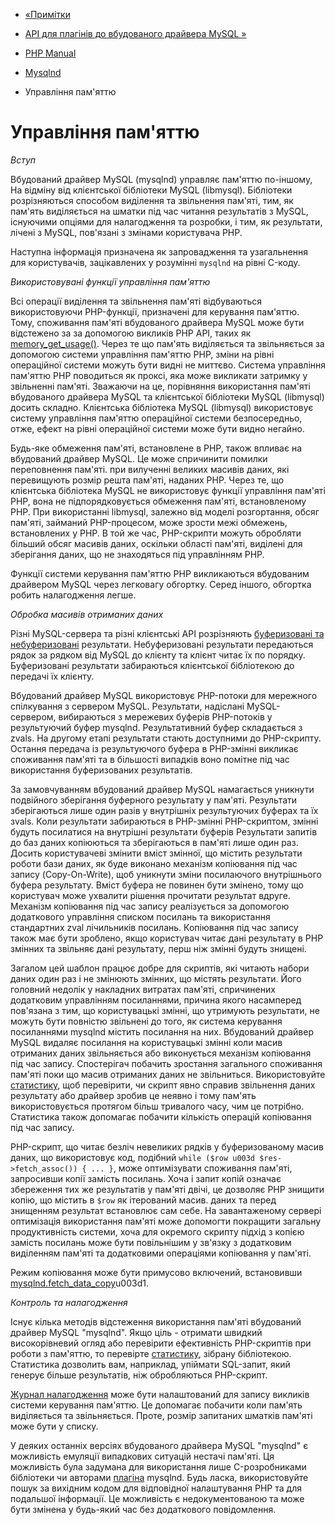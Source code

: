 - [«Примітки](mysqlnd.notes.md)
- [API для плагінів до вбудованого драйвера MySQL
»](mysqlnd.plugin.md)

- [PHP Manual](index.md)
- [Mysqlnd](book.mysqlnd.md)
- Управління пам'яттю

# Управління пам'яттю

*Вступ*

Вбудований драйвер MySQL (mysqlnd) управляє пам'яттю по-іншому,
На відміну від клієнтської бібліотеки MySQL (libmysql). Бібліотеки
розрізняються способом виділення та звільнення пам'яті, тим, як пам'ять
виділяється на шматки під час читання результатів з MySQL, існуючими
опціями для налагодження та розробки, і тим, як результати, лічені з
MySQL, пов'язані з змінами користувача PHP.

Наступна інформація призначена як запровадження та узагальнення для
користувачів, зацікавлених у розумінні `mysqlnd` на рівні C-коду.

*Використовувані функції управління пам'яттю*

Всі операції виділення та звільнення пам'яті відбуваються використовуючи
PHP-функції, призначені для керування пам'яттю. Тому,
споживання пам'яті вбудованого драйвера MySQL може бути відстежено за
за допомогою викликів PHP API, таких як
[memory_get_usage()](function.memory-get-usage.md). Через те що
пам'ять виділяється та звільняється за допомогою системи управління пам'яттю
PHP, зміни на рівні операційної системи можуть бути видні не
миттєво. Система управління пам'яттю PHP поводиться як проксі, яка
може викликати затримку у звільненні пам'яті. Зважаючи на це, порівняння
використання пам'яті вбудованого драйвера MySQL та клієнтської бібліотеки
MySQL (libmysql) досить складно. Клієнтська бібліотека MySQL (libmysql)
використовує систему управління пам'яттю операційної системи безпосередньо,
отже, ефект на рівні операційної системи може бути видно
негайно.

Будь-яке обмеження пам'яті, встановлене в PHP, також впливає на
вбудований драйвер MySQL. Це може спричинити помилки переповнення пам'яті.
при вилученні великих масивів даних, які перевищують розмір
решта пам'яті, наданих РНР. Через те, що клієнтська
бібліотека MySQL не використовує функції управління пам'яті PHP, вона не
підпорядковується обмеження пам'яті, встановленому PHP. При використанні
libmysql, залежно від моделі розгортання, обсяг пам'яті,
займаний PHP-процесом, може зрости межі обмежень,
встановлених у PHP. В той же час, PHP-скрипти можуть обробляти
більший обсяг масивів даних, оскільки області пам'яті, виділені для
зберігання даних, що не знаходяться під управлінням РНР.

Функції системи керування пам'яттю PHP викликаються вбудованим драйвером
MySQL через легковагу обгортку. Серед іншого, обгортка робить налагодження
легше.

*Обробка масивів отриманих даних*

Різні MySQL-сервера та різні клієнтські API розрізняють
[буферизовані та
небуферизовані](mysqli.quickstart.statements.md) результати.
Небуферизовані результати передаються рядок за рядком від MySQL до
клієнту та клієнт читає їх по порядку. Буферизовані результати
забираються клієнтської бібліотекою до передачі їх клієнту.

Вбудований драйвер MySQL використовує PHP-потоки для мережного спілкування з
сервером MySQL. Результати, надіслані MySQL-сервером, вибираються з
мережевих буферів PHP-потоків у результуючий буфер mysqlnd.
Результативний буфер складається з zvals. На другому етапі результати
стають доступними до PHP-скрипту. Остання передача із результуючого
буфера в PHP-змінні викликає споживання пам'яті та в більшості
випадків воно помітне під час використання буферизованих результатів.

За замовчуванням вбудований драйвер MySQL намагається уникнути подвійного
зберігання буферного результату у пам'яті. Результати зберігаються лише один
разів у внутрішніх результуючих буферах та їх зvals. Коли результати
забираються в РНР-змінні PHP-скриптом, змінні будуть посилатися на
внутрішні результати буферів Результати запитів до баз даних
копіюються та зберігаються в пам'яті лише один раз. Досить користувачеві
змінити вміст змінної, що містить результати роботи бази
даних, як буде виконано механізм копіювання під час запису
(Copy-On-Write), щоб уникнути зміни посилаючого
внутрішнього буфера результату. Вміст буфера не повинен бути
змінено, тому що користувач може ухвалити рішення прочитати результат
вдруге. Механізм копіювання під час запису реалізується за допомогою
додаткового управління списком посилань та використання стандартних
zval лічильників посилань. Копіювання під час запису також має бути зроблено,
якщо користувач читає дані результату в PHP змінних та
звільняє дані результату, перш ніж змінні будуть знищені.

Загалом цей шаблон працює добре для скриптів, які читають набори
даних один раз і не змінюють змінних, що містять результати. Його
головний недолік у накладних витратах пам'яті, спричинених додатковим
управлінням посиланнями, причина якого насамперед пов'язана з тим,
що користувацькі змінні, що утримують результати, не можуть бути
повністю звільнені до того, як система керування посиланнями mysqlnd
містить посилання на них. Вбудований драйвер MySQL видаляє посилання на
користувацькі змінні коли масив отриманих даних звільняється
або виконується механізм копіювання під час запису. Спостерігач побачить зростання
загального споживання пам'яті поки що масив отриманих даних не звільниться.
Використовуйте [статистику](mysqlnd.stats.md), щоб перевірити, чи скрипт
явно справив звільнення даних результату або драйвер зробив це
неявно і тому пам'ять використовується протягом більш тривалого часу,
чим це потрібно. Статистика також допомагає побачити кількість
операцій копіювання під час запису.

PHP-скрипт, що читає безліч невеликих рядків у буферизованому
масив даних, що використовує код, подібний
`while ($row u003d $res->fetch_assoc()) { ... }`, може оптимізувати
споживання пам'яті, запросивши копії замість посилань. Хоча і запит копій
означає збереження тих же результатів у пам'яті двічі, це дозволяє PHP
знищити копію, що містить в `$row` як ітерований масив.
даних та перед знищенням результат встановлює сам себе. На
завантаженому сервері оптимізація використання пам'яті може допомогти
покращити загальну продуктивність системи, хоча для окремого скрипту
підхід з копією замість посилань може бути повільнішим у зв'язку з
додатковим виділенням пам'яті та додатковими операціями
копіювання у пам'яті.

Режим копіювання може бути примусово включений, встановивши
[mysqlnd.fetch_data_copy](mysqlnd.config.md#ini.mysqlnd.fetch_data_copy)u003d1.

*Контроль та налагодження*

Існує кілька методів відстеження використання пам'яті
вбудований драйвер MySQL "mysqlnd". Якщо ціль - отримати швидкий
високорівневий огляд або перевірити ефективність PHP-скриптів при
роботи з пам'яттю, то перевірте [статистику](mysqlnd.stats.md),
зібрану бібліотекою. Статистика дозволить вам, наприклад, упіймати
SQL-запит, який генерує більше результатів, ніж обробляються
PHP-скрипт.

[Журнал налагодження](mysqlnd.config.md#ini.mysqlnd.debug) може бути
налаштований для запису викликів системи керування пам'яттю. Це
допомагає побачити коли пам'ять виділяється та звільняється. Проте, розмір
запитаних шматків пам'яті може бути у списку.

У деяких останніх версіях вбудованого драйвера MySQL "mysqlnd"
є можливість емуляції випадкових ситуацій нестачі пам'яті.
Ця можливість була задумана для використання лише C-розробниками
бібліотеки чи авторами [плагіна](mysqlnd.plugin.md) mysqlnd.
Будь ласка, використовуйте пошук за вихідним кодом для відповідної
налаштування PHP та для подальшої інформації. Це можливість є
недокументованою та може бути змінена у будь-який час без
додаткового повідомлення.
